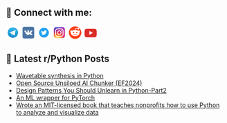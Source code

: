 ## 🔎 Connect with me:
[<img src="https://github.com/bullbesh/bullbesh/blob/main/images/Telegram.png" width="32" height="32" />](https://t.me/bullbesh)
[<img src="https://github.com/bullbesh/bullbesh/blob/main/images/VK.png" width="32" height="32" />](https://vk.com/bullbesh)
[<img src="https://github.com/bullbesh/bullbesh/blob/main/images/Twitter.png" width="32" height="32" />](https://twitter.com/bullbesh1)
[<img src="https://github.com/bullbesh/bullbesh/blob/main/images/Instagram.png" width="32" height="32" />](https://www.instagram.com/bullbesh)
[<img src="https://github.com/bullbesh/bullbesh/blob/main/images/Reddit.png" width="32" height="32" />](https://www.reddit.com/user/bullbesh)
[<img src="https://github.com/bullbesh/bullbesh/blob/main/images/YouTube.png" width="32" height="32" />](https://www.youtube.com/channel/UCtfjRs6uzgq5mfm8S06WTcg)

## 📕 Latest r/Python Posts
<!-- BLOG-POST-LIST:START -->
- [Wavetable synthesis in Python](https://www.reddit.com/r/Python/comments/1lgtqgx/wavetable_synthesis_in_python/)
- [Open Source Unsiloed AI Chunker &lpar;EF2024&rpar;](https://www.reddit.com/r/Python/comments/1lgt7zj/open_source_unsiloed_ai_chunker_ef2024/)
- [Design Patterns You Should Unlearn in Python-Part2](https://www.reddit.com/r/Python/comments/1lgrlza/design_patterns_you_should_unlearn_in_pythonpart2/)
- [An ML wrapper for PyTorch](https://www.reddit.com/r/Python/comments/1lgqnvv/an_ml_wrapper_for_pytorch/)
- [Wrote an MIT-licensed book that teaches nonprofits how to use Python to analyze and visualize data](https://www.reddit.com/r/Python/comments/1lgmr2b/wrote_an_mitlicensed_book_that_teaches_nonprofits/)
<!-- BLOG-POST-LIST:END -->
